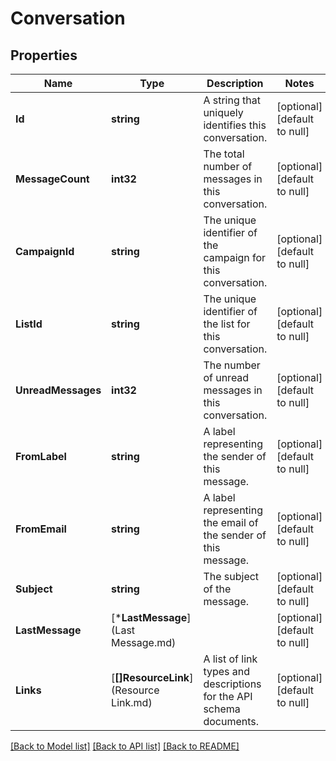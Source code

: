# Conversation

## Properties
Name | Type | Description | Notes
------------ | ------------- | ------------- | -------------
**Id** | **string** | A string that uniquely identifies this conversation. | [optional] [default to null]
**MessageCount** | **int32** | The total number of messages in this conversation. | [optional] [default to null]
**CampaignId** | **string** | The unique identifier of the campaign for this conversation. | [optional] [default to null]
**ListId** | **string** | The unique identifier of the list for this conversation. | [optional] [default to null]
**UnreadMessages** | **int32** | The number of unread messages in this conversation. | [optional] [default to null]
**FromLabel** | **string** | A label representing the sender of this message. | [optional] [default to null]
**FromEmail** | **string** | A label representing the email of the sender of this message. | [optional] [default to null]
**Subject** | **string** | The subject of the message. | [optional] [default to null]
**LastMessage** | [***LastMessage**](Last Message.md) |  | [optional] [default to null]
**Links** | [**[]ResourceLink**](Resource Link.md) | A list of link types and descriptions for the API schema documents. | [optional] [default to null]

[[Back to Model list]](../README.md#documentation-for-models) [[Back to API list]](../README.md#documentation-for-api-endpoints) [[Back to README]](../README.md)

